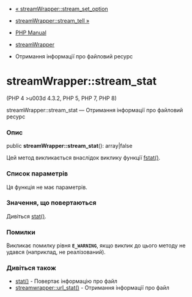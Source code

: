 - [«
streamWrapper::stream_set_option](streamwrapper.stream-set-option.md)
- [streamWrapper::stream_tell »](streamwrapper.stream-tell.md)

- [PHP Manual](index.md)
- [streamWrapper](class.streamwrapper.md)
- Отримання інформації про файловий ресурс

# streamWrapper::stream_stat

(PHP 4 \>u003d 4.3.2, PHP 5, PHP 7, PHP 8)

streamWrapper::stream_stat — Отримання інформації про файловий ресурс

### Опис

public **streamWrapper::stream_stat**(): array\|false

Цей метод викликається внаслідок виклику функції
[fstat()](function.fstat.md).

### Список параметрів

Ця функція не має параметрів.

### Значення, що повертаються

Дивіться [stat()](function.stat.md).

### Помилки

Викликає помилку рівня **`E_WARNING`**, якщо виклик до цього методу не
удався (наприклад, не реалізований).

### Дивіться також

- [stat()](function.stat.md) - Повертає інформацію про файл
- [streamwrapper::url_stat()](streamwrapper.url-stat.md) - Отримання
інформації про файл
